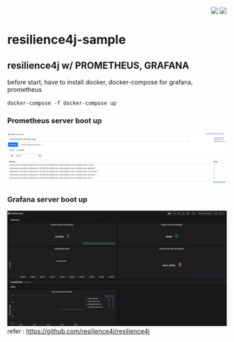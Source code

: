 <p align="right">
    <img src="https://img.shields.io/badge/build-passed-brightgreen">
    <img src="https://img.shields.io/badge/resilience4j-1.0.0-lightgrey">
</p>

# resilience4j-sample

## resilience4j w/ PROMETHEUS, GRAFANA

before start, have to install docker, docker-compose for grafana, prometheus
```
docker-compose -f docker-compose up 
```

### Prometheus server boot up
![prometheus](./image/prometheus.png)
### Grafana server boot up
![grafana](./image/grafana.png)
refer : https://github.com/resilience4j/resilience4j
